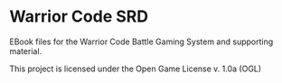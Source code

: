 # Warrior Code SRD
EBook files for the Warrior Code Battle Gaming System and supporting material.

This project is licensed under the Open Game License v. 1.0a (OGL)
